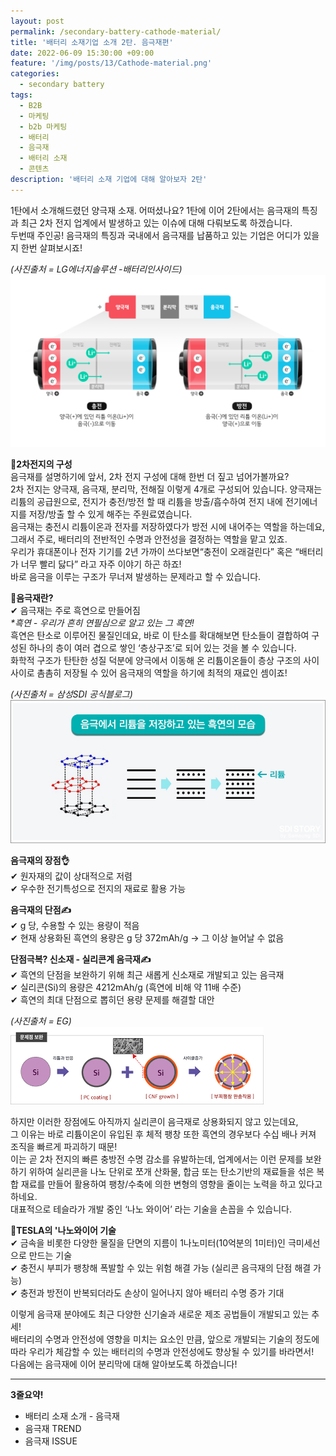 ```yaml
---
layout: post
permalink: /secondary-battery-cathode-material/
title: '배터리 소재기업 소개 2탄. 음극재편'
date: 2022-06-09 15:30:00 +09:00
feature: '/img/posts/13/Cathode-material.png'
categories:
  - secondary battery
tags:
  - B2B
  - 마케팅
  - b2b 마케팅
  - 배터리
  - 음극재
  - 배터리 소재
  - 콘텐츠
description: '배터리 소재 기업에 대해 알아보자 2탄'
---
```

1탄에서 소개해드렸던 양극재 소재. 어떠셨나요? 1탄에 이어 2탄에서는 음극재의 특징과 최근 2차 전지 업계에서 발생하고 있는 이슈에 대해 다뤄보도록 하겠습니다.    
두번때 주인공! 음극재의 특징과 국내에서 음극재를 납품하고 있는 기업은 어디가 있을지 한번 살펴보시죠!    

_(사진출처 = LG에너지솔루션 -배터리인사이드)_   
![배터리소재 + 음극재 구성](/img/posts/13/Battery_Inside.png)    

**🔋2차전지의 구성**   
음극재를 설명하기에 앞서, 2차 전지 구성에 대해 한번 더 짚고 넘어가볼까요?   
2차 전지는 양극재, 음극재, 분리막, 전해질 이렇게 4개로 구성되어 있습니다. 양극재는 리튬의 공급원으로, 전지가 충전/방전 할 때 리튬을 방출/흡수하여 전지 내에 전기에너지를 저장/방출 할 수 있게 해주는 주원료였습니다.   
음극재는 충전시 리튬이온과 전자를 저장하였다가 방전 시에 내어주는 역할을 하는데요,    
그래서 주로, 배터리의 전반적인 수명과 안전성을 결정하는 역할을 맡고 있죠.   
우리가 휴대폰이나 전자 기기를 2년 가까이 쓰다보면“충전이 오래걸린다” 혹은 “배터리가 너무 빨리 닳다” 라고 자주 이야기 하곤 하죠!   
바로 음극을 이루는 구조가 무너져 발생하는 문제라고 할 수 있습니다.    

**🤔음극재란?**   
✔ 음극재는 주로 흑연으로 만들어짐    
_*흑연 - 우리가 흔히 연필심으로 알고 있는 그 흑연!_    
흑연은 탄소로 이루어진 물질인데요, 바로 이 탄소를 확대해보면 탄소들이 결합하여 구성된 하나의 층이 여러 겹으로 쌓인 ‘층상구조’로 되어 있는 것을 볼 수 있습니다.    
화학적 구조가 탄탄한 성질 덕분에 양극에서 이동해 온 리튬이온들이 층상 구조의 사이 사이로 촘촘히 저장될 수 있어 음극재의 역할을 하기에 최적의 재료인 셈이죠!   

_(사진출처 = 삼성SDI 공식블로그)_   
![배터리소재 + 음극재 흑연](/img/posts/13/Cathode_material_graphite.jpg)    

**음극재의 장점👌**    
✔ 원자재의 값이 상대적으로 저렴   
✔ 우수한 전기특성으로 전지의 재료로 활용 가능   

**음극재의 단점✍️**    
✔ g 당, 수용할 수 있는 용량이 적음   
✔ 현재 상용화된 흑연의 용량은 g 당 372mAh/g → 그 이상 늘어날 수 없음     

**단점극복? 신소재 - 실리콘계 음극재✍️**    
✔ 흑연의 단점을 보완하기 위해 최근 새롭게 신소재로 개발되고 있는 음극재   
✔ 실리콘(Si)의 용량은 4212mAh/g (흑연에 비해 약 11배 수준)   
✔ 흑연의 최대 단점으로 뽑히던 용량 문제를 해결할 대안   

_(사진출처 = EG)_  
![배터리소재 + 실리콘 음극재](/img/posts/13/Cathode_material_SI.png)    

하지만 이러한 장점에도 아직까지 실리콘이 음극재로 상용화되지 않고 있는데요,   
그 이유는 바로 리튬이온이 유입된 후 체적 팽창 또한 흑연의 경우보다 수십 배나 커져 조직을 빠르게 파괴하기 때문!   
이는 곧 2차 전지의 빠른 충방전 수명 감소를 유발하는데, 업계에서는 이런 문제를 보완하기 위하여 실리콘을 나노 단위로 쪼개 산화물, 합금 또는 탄소기반의 재료들을 섞은 복합 재료를 만들어 활용하여 팽창/수축에 의한 변형의 영향을 줄이는 노력을 하고 있다고 하네요.   
대표적으로 테슬라가 개발 중인 ‘나노 와이어’ 라는 기술을 손꼽을 수 있습니다.   

**🚗TESLA의 '나노와이어 기술**  
✔ 금속을 비롯한 다양한 물질을 단면의 지름이 1나노미터(10억분의 1미터)인 극미세선으로 만드는 기술   
✔ 충전시 부피가 팽창해 폭발할 수 있는 위험 해결 가능 (실리콘 음극재의 단점 해결 가능)   
✔ 충전과 방전이 반복되더라도 손상이 일어나지 않아 배터리 수명 증가 기대   

이렇게 음극재 분야에도 최근 다양한 신기술과 새로운 제조 공법들이 개발되고 있는 추세!   
배터리의 수명과 안전성에 영향을 미치는 요소인 만큼, 앞으로 개발되는 기술의 정도에 따라 우리가 체감할 수 있는 배터리의 수명과 안전성에도 향상될 수 있기를 바라면서!    
다음에는 음극재에 이어 분리막에 대해 알아보도록 하겠습니다!   

--------------------------------------------------------

**3줄요약!**   
+ 배터리 소재 소개 - 음극재   
+ 음극재 TREND   
+ 음극재 ISSUE   
